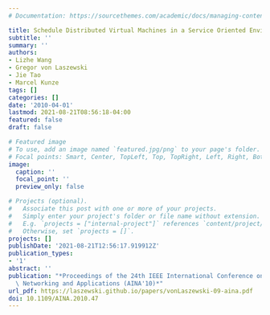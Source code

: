 ```yaml
---
# Documentation: https://sourcethemes.com/academic/docs/managing-content/

title: Schedule Distributed Virtual Machines in a Service Oriented Environment
subtitle: ''
summary: ''
authors:
- Lizhe Wang
- Gregor von Laszewski
- Jie Tao
- Marcel Kunze
tags: []
categories: []
date: '2010-04-01'
lastmod: 2021-08-21T08:56:18-04:00
featured: false
draft: false

# Featured image
# To use, add an image named `featured.jpg/png` to your page's folder.
# Focal points: Smart, Center, TopLeft, Top, TopRight, Left, Right, BottomLeft, Bottom, BottomRight.
image:
  caption: ''
  focal_point: ''
  preview_only: false

# Projects (optional).
#   Associate this post with one or more of your projects.
#   Simply enter your project's folder or file name without extension.
#   E.g. `projects = ["internal-project"]` references `content/project/deep-learning/index.md`.
#   Otherwise, set `projects = []`.
projects: []
publishDate: '2021-08-21T12:56:17.919912Z'
publication_types:
- '1'
abstract: ''
publication: "*Proceedings of the 24th IEEE International Conference on Advanced Information\
  \ Networking and Applications (AINA'10)*"
url_pdf: https://laszewski.github.io/papers/vonLaszewski-09-aina.pdf
doi: 10.1109/AINA.2010.47
---
```

